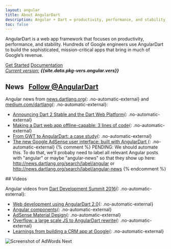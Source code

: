 ```yaml
---
layout: angular
title: About AngularDart
description: Angular + Dart = productivity, performance, and stability
toc: false
---
```


AngularDart is
a web app framework that focuses on productivity, performance, and stability.
Hundreds of Google engineers use AngularDart to build the sophisticated,
mission-critical apps that bring in much of Google’s revenue.

<div class="button-container">
  <div>
    <a href="/guides/get-started" class="btn btn-default btn-lg">Get Started</a>
    <a href="/angular/guide" class="btn btn-lg">Documentation</a>
  </div>
  <em>
    <a href="/version">Current version:</a>
    <b>{{site.data.pkg-vers.angular.vers}}</b>
  </em>
</div> <!--a:visited, button:visited-->

<div class="row">
<div class="col-md-6" markdown="1">
<h2>
  News
  &nbsp;
  <a href="https://twitter.com/AngularDart" class="twitter-follow-button no-automatic-external"><i></i> <span>Follow @AngularDart</span></a>
</h2>

Angular news from
[news.dartlang.org](https://news.dartlang.org/){: .no-automatic-external}
and [medium.com/dartlang](https://medium.com/dartlang){: .no-automatic-external}:

* [Announcing Dart 2 Stable and the Dart Web Platform](https://medium.com/dartlang/dart-2-stable-and-the-dart-web-platform-3775d5f8eac7){: .no-automatic-external}
* [Making a Dart web app offline-capable: 3 lines of code](http://news.dartlang.org/2017/03/making-dart-web-app-offline-capable-3.html){: .no-automatic-external}
* [From GWT to AngularDart: a case study](http://news.dartlang.org/2017/03/from-gwt-to-angulardart-case-study-with.html){: .no-automatic-external}
* [The new Google AdSense user interface: built with AngularDart
](http://news.dartlang.org/2016/10/google-adsense-angular-dart.html){: .no-automatic-external}
{% comment %}
PENDING: We should automate this. To do that, we'll probaby need to label all relevant Angular posts with "angular" or maybe "angular-news" so that they show up here:
http://news.dartlang.org/search/label/angular or http://news.dartlang.org/search/label/angular-news
{% endcomment %}
</div>
<div class="col-md-6" markdown="1">
## Videos

Angular videos from
[Dart Development Summit 2016](https://events.dartlang.org/2016/summit/){: .no-automatic-external}:

* [Web development using AngularDart 2.0](https://www.youtube.com/watch?v=8ixOkJOXdMo&index=2&list=PLOU2XLYxmsILKY-A1kq4eHMcku3GMAyp2){: .no-automatic-external}
* [Angular components](https://www.youtube.com/watch?v=vAUUOwBJetg&index=6&list=PLOU2XLYxmsILKY-A1kq4eHMcku3GMAyp2){: .no-automatic-external}
* [AdSense Material Design](https://www.youtube.com/watch?v=BlAS1mlYRlA&index=7&list=PLOU2XLYxmsILKY-A1kq4eHMcku3GMAyp2){: .no-automatic-external}
* [Overflow: a large scale JS to AngularDart rewrite](https://www.youtube.com/watch?v=b0b5FtnB3vE&index=9&list=PLOU2XLYxmsILKY-A1kq4eHMcku3GMAyp2){: .no-automatic-external}
* [Learnings from building a CRM app at Google](https://www.youtube.com/watch?v=IMNUiC2O9M8&index=14&list=PLOU2XLYxmsILKY-A1kq4eHMcku3GMAyp2){: .no-automatic-external}
</div>
</div>

<img src="/angular/images/Google-AdWords-Next-Interface-800x342.png"
  alt="Screenshot of AdWords Next"
  title="The UI of AdWords Next">


